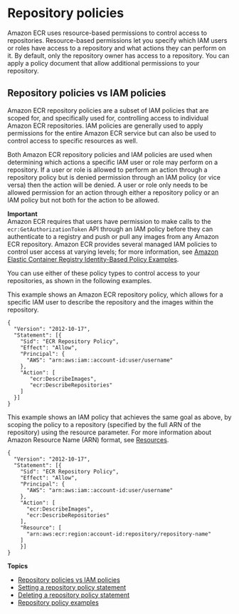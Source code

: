 # Repository policies<a name="repository-policies"></a>

Amazon ECR uses resource\-based permissions to control access to repositories\. Resource\-based permissions let you specify which IAM users or roles have access to a repository and what actions they can perform on it\. By default, only the repository owner has access to a repository\. You can apply a policy document that allow additional permissions to your repository\.

## Repository policies vs IAM policies<a name="repository-policy-vs-iam-policy"></a>

Amazon ECR repository policies are a subset of IAM policies that are scoped for, and specifically used for, controlling access to individual Amazon ECR repositories\. IAM policies are generally used to apply permissions for the entire Amazon ECR service but can also be used to control access to specific resources as well\.

Both Amazon ECR repository policies and IAM policies are used when determining which actions a specific IAM user or role may perform on a repository\. If a user or role is allowed to perform an action through a repository policy but is denied permission through an IAM policy \(or vice versa\) then the action will be denied\. A user or role only needs to be allowed permission for an action through either a repository policy or an IAM policy but not both for the action to be allowed\.

**Important**  
Amazon ECR requires that users have permission to make calls to the `ecr:GetAuthorizationToken` API through an IAM policy before they can authenticate to a registry and push or pull any images from any Amazon ECR repository\. Amazon ECR provides several managed IAM policies to control user access at varying levels; for more information, see [Amazon Elastic Container Registry Identity\-Based Policy Examples](security_iam_id-based-policy-examples.md)\.

You can use either of these policy types to control access to your repositories, as shown in the following examples\.

This example shows an Amazon ECR repository policy, which allows for a specific IAM user to describe the repository and the images within the repository\.

```
{
  "Version": "2012-10-17",
  "Statement": [{
    "Sid": "ECR Repository Policy",
    "Effect": "Allow",
    "Principal": {
      "AWS": "arn:aws:iam::account-id:user/username"
    },
    "Action": [
       "ecr:DescribeImages",
       "ecr:DescribeRepositories"
    ]
  }]
}
```

This example shows an IAM policy that achieves the same goal as above, by scoping the policy to a repository \(specified by the full ARN of the repository\) using the resource parameter\. For more information about Amazon Resource Name \(ARN\) format, see [Resources](security_iam_service-with-iam.md#security_iam_service-with-iam-id-based-policies-resources)\.

```
{
  "Version": "2012-10-17",
  "Statement": [{
    "Sid": "ECR Repository Policy",
    "Effect": "Allow",
    "Principal": {
      "AWS": "arn:aws:iam::account-id:user/username"
    },
    "Action": [
      "ecr:DescribeImages",
      "ecr:DescribeRepositories"
    ],
    "Resource": [
      "arn:aws:ecr:region:account-id:repository/repository-name"
    ]
    }]
}
```

**Topics**
+ [Repository policies vs IAM policies](#repository-policy-vs-iam-policy)
+ [Setting a repository policy statement](set-repository-policy.md)
+ [Deleting a repository policy statement](delete-repository-policy.md)
+ [Repository policy examples](repository-policy-examples.md)